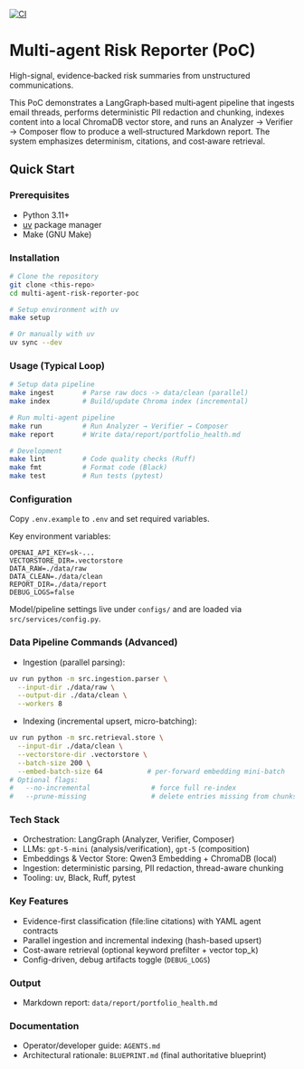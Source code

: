 [![CI](https://github.com/ZeleMate/Multi-agent-Risk-Reporter-PoC/actions/workflows/ci.yaml/badge.svg?branch=main)](https://github.com/ZeleMate/Multi-agent-Risk-Reporter-PoC/actions/workflows/ci.yaml)

# Multi-agent Risk Reporter (PoC)
High-signal, evidence‑backed risk summaries from unstructured communications.

This PoC demonstrates a LangGraph‑based multi‑agent pipeline that ingests email threads, performs deterministic PII redaction and chunking, indexes content into a local ChromaDB vector store, and runs an Analyzer → Verifier → Composer flow to produce a well‑structured Markdown report. The system emphasizes determinism, citations, and cost‑aware retrieval.

## Quick Start

### Prerequisites
- Python 3.11+
- [uv](https://docs.astral.sh/uv/) package manager
- Make (GNU Make)

### Installation
```bash
# Clone the repository
git clone <this-repo>
cd multi-agent-risk-reporter-poc

# Setup environment with uv
make setup

# Or manually with uv
uv sync --dev
```

### Usage (Typical Loop)
```bash
# Setup data pipeline
make ingest       # Parse raw docs -> data/clean (parallel)
make index        # Build/update Chroma index (incremental)

# Run multi-agent pipeline
make run          # Run Analyzer → Verifier → Composer
make report       # Write data/report/portfolio_health.md

# Development
make lint         # Code quality checks (Ruff)
make fmt          # Format code (Black)
make test         # Run tests (pytest)
```

### Configuration
Copy `.env.example` to `.env` and set required variables.

Key environment variables:
```
OPENAI_API_KEY=sk-...
VECTORSTORE_DIR=.vectorstore
DATA_RAW=./data/raw
DATA_CLEAN=./data/clean
REPORT_DIR=./data/report
DEBUG_LOGS=false
```

Model/pipeline settings live under `configs/` and are loaded via `src/services/config.py`.

### Data Pipeline Commands (Advanced)
- Ingestion (parallel parsing):
```bash
uv run python -m src.ingestion.parser \
  --input-dir ./data/raw \
  --output-dir ./data/clean \
  --workers 8
```

- Indexing (incremental upsert, micro-batching):
```bash
uv run python -m src.retrieval.store \
  --input-dir ./data/clean \
  --vectorstore-dir .vectorstore \
  --batch-size 200 \
  --embed-batch-size 64           # per-forward embedding mini-batch
# Optional flags:
#   --no-incremental               # force full re-index
#   --prune-missing                # delete entries missing from chunks.json
```

### Tech Stack
- Orchestration: LangGraph (Analyzer, Verifier, Composer)
- LLMs: `gpt-5-mini` (analysis/verification), `gpt-5` (composition)
- Embeddings & Vector Store: Qwen3 Embedding + ChromaDB (local)
- Ingestion: deterministic parsing, PII redaction, thread-aware chunking
- Tooling: uv, Black, Ruff, pytest

### Key Features
- Evidence-first classification (file:line citations) with YAML agent contracts
- Parallel ingestion and incremental indexing (hash-based upsert)
- Cost-aware retrieval (optional keyword prefilter + vector top_k)
- Config-driven, debug artifacts toggle (`DEBUG_LOGS`)

### Output
- Markdown report: `data/report/portfolio_health.md`

### Documentation
- Operator/developer guide: `AGENTS.md`
- Architectural rationale: `BLUEPRINT.md` (final authoritative blueprint)
